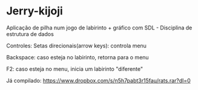 # Jerry-kijoji
Aplicação de pilha num jogo de labirinto + gráfico com SDL - Disciplina de estrutura de dados

Controles:
Setas direcionais(arrow keys): controla menu

Backspace: caso esteja no labirinto, retorna para o menu

F2: caso esteja no menu, inicia um labirinto "diferente"

Já compilado: https://www.dropbox.com/s/n5h7pabt3r15fau/rats.rar?dl=0
